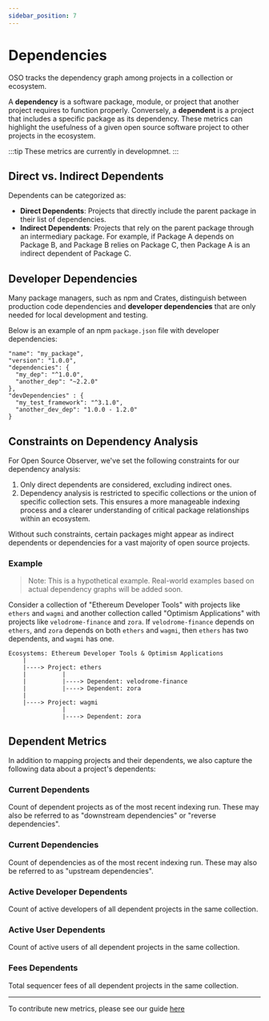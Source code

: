 ```yaml
---
sidebar_position: 7
---
```


# Dependencies

OSO tracks the dependency graph among projects in a collection or ecosystem.

A **dependency** is a software package, module, or project that another project requires to function properly. Conversely, a **dependent** is a project that includes a specific package as its dependency. These metrics can highlight the usefulness of a given open source software project to other projects in the ecosystem.

:::tip
These metrics are currently in developmnet.
:::

## Direct vs. Indirect Dependents

Dependents can be categorized as:

- **Direct Dependents**: Projects that directly include the parent package in their list of dependencies.
- **Indirect Dependents**: Projects that rely on the parent package through an intermediary package. For example, if Package A depends on Package B, and Package B relies on Package C, then Package A is an indirect dependent of Package C.

## Developer Dependencies

Many package managers, such as npm and Crates, distinguish between production code dependencies and **developer dependencies** that are only needed for local development and testing.

Below is an example of an npm `package.json` file with developer dependencies:

```
"name": "my_package",
"version": "1.0.0",
"dependencies": {
  "my_dep": "^1.0.0",
  "another_dep": "~2.2.0"
},
"devDependencies" : {
  "my_test_framework": "^3.1.0",
  "another_dev_dep": "1.0.0 - 1.2.0"
}
```

## Constraints on Dependency Analysis

For Open Source Observer, we've set the following constraints for our dependency analysis:

1. Only direct dependents are considered, excluding indirect ones.
2. Dependency analysis is restricted to specific collections or the union of specific collection sets. This ensures a more manageable indexing process and a clearer understanding of critical package relationships within an ecosystem.

Without such constraints, certain packages might appear as indirect dependents or dependencies for a vast majority of open source projects.

### Example

> Note: This is a hypothetical example. Real-world examples based on actual dependency graphs will be added soon.

Consider a collection of "Ethereum Developer Tools" with projects like `ethers` and `wagmi` and another collection called "Optimism Applications" with projects like `velodrome-finance` and `zora`. If `velodrome-finance` depends on `ethers`, and `zora` depends on both `ethers` and `wagmi`, then `ethers` has two dependents, and `wagmi` has one.

```
Ecosystems: Ethereum Developer Tools & Optimism Applications
    |
    |----> Project: ethers
    |          |
    |          |----> Dependent: velodrome-finance
    |          |----> Dependent: zora
    |
    |----> Project: wagmi
               |
               |----> Dependent: zora
```

## Dependent Metrics

In addition to mapping projects and their dependents, we also capture the following data about a project's dependents:

### Current Dependents

Count of dependent projects as of the most recent indexing run. These may also be referred to as "downstream dependencies" or "reverse dependencies".

### Current Dependencies

Count of dependencies as of the most recent indexing run. These may also be referred to as "upstream dependencies".

### Active Developer Dependents

Count of active developers of all dependent projects in the same collection.

### Active User Dependents

Count of active users of all dependent projects in the same collection.

### Fees Dependents

Total sequencer fees of all dependent projects in the same collection.

---

To contribute new metrics, please see our guide [here](../../contribute/transform/create-impact-metrics)
